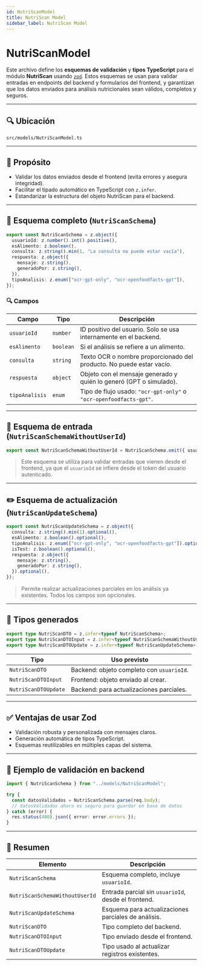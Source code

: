 ```yaml
---
id: NutriScanModel
title: NutriScan Model
sidebar_label: NutriScan Model
---
```


# NutriScanModel

Este archivo define los **esquemas de validación** y **tipos TypeScript** para el módulo **NutriScan** usando [`zod`](https://zod.dev/). Estos esquemas se usan para validar entradas en endpoints del backend y formularios del frontend, y garantizan que los datos enviados para análisis nutricionales sean válidos, completos y seguros.

---

## 🔍 Ubicación

`src/models/NutriScanModel.ts`

---

## 🎯 Propósito

- Validar los datos enviados desde el frontend (evita errores y asegura integridad).
- Facilitar el tipado automático en TypeScript con `z.infer`.
- Estandarizar la estructura del objeto NutriScan para el backend.

---

## 🧩 Esquema completo (`NutriScanSchema`)

```ts
export const NutriScanSchema = z.object({
  usuarioId: z.number().int().positive(),
  esAlimento: z.boolean(),
  consulta: z.string().min(1, "La consulta no puede estar vacía"),
  respuesta: z.object({
    mensaje: z.string(),
    generadoPor: z.string(),
  }),
  tipoAnalisis: z.enum(["ocr-gpt-only", "ocr-openfoodfacts-gpt"]),
});
````

### 🔍 Campos

| Campo          | Tipo      | Descripción                                                          |
| -------------- | --------- | -------------------------------------------------------------------- |
| `usuarioId`    | `number`  | ID positivo del usuario. Solo se usa internamente en el backend.     |
| `esAlimento`   | `boolean` | Si el análisis se refiere a un alimento.                             |
| `consulta`     | `string`  | Texto OCR o nombre proporcionado del producto. No puede estar vacío. |
| `respuesta`    | `object`  | Objeto con el mensaje generado y quién lo generó (GPT o simulado).   |
| `tipoAnalisis` | `enum`    | Tipo de flujo usado: `"ocr-gpt-only"` o `"ocr-openfoodfacts-gpt"`.   |

---

## 🧪 Esquema de entrada (`NutriScanSchemaWithoutUserId`)

```ts
export const NutriScanSchemaWithoutUserId = NutriScanSchema.omit({ usuarioId: true });
```

> Este esquema se utiliza para validar entradas que vienen desde el frontend, ya que el `usuarioId` se infiere desde el token del usuario autenticado.

---

## ✏️ Esquema de actualización (`NutriScanUpdateSchema`)

```ts
export const NutriScanUpdateSchema = z.object({
  consulta: z.string().min(1).optional(),
  esAlimento: z.boolean().optional(),
  tipoAnalisis: z.enum(["ocr-gpt-only", "ocr-openfoodfacts-gpt"]).optional(),
  isTest: z.boolean().optional(),
  respuesta: z.object({
    mensaje: z.string(),
    generadoPor: z.string(),
  }).optional(),
});
```

> Permite realizar actualizaciones parciales en los análisis ya existentes. Todos los campos son opcionales.

---

## 🧬 Tipos generados

```ts
export type NutriScanDTO = z.infer<typeof NutriScanSchema>;
export type NutriScanDTOInput = z.infer<typeof NutriScanSchemaWithoutUserId>;
export type NutriScanDTOUpdate = z.infer<typeof NutriScanUpdateSchema>;
```

| Tipo                 | Uso previsto                              |
| -------------------- | ----------------------------------------- |
| `NutriScanDTO`       | Backend: objeto completo con `usuarioId`. |
| `NutriScanDTOInput`  | Frontend: objeto enviado al crear.        |
| `NutriScanDTOUpdate` | Backend: para actualizaciones parciales.  |

---

## ✅ Ventajas de usar Zod

* Validación robusta y personalizada con mensajes claros.
* Generación automática de tipos TypeScript.
* Esquemas reutilizables en múltiples capas del sistema.

---

## 🧾 Ejemplo de validación en backend

```ts
import { NutriScanSchema } from "../models/NutriScanModel";

try {
  const datosValidados = NutriScanSchema.parse(req.body);
  // datosValidados ahora es seguro para guardar en base de datos
} catch (error) {
  res.status(400).json({ error: error.errors });
}
```

---

## 📌 Resumen

| Elemento                       | Descripción                                         |
| ------------------------------ | --------------------------------------------------- |
| `NutriScanSchema`              | Esquema completo, incluye `usuarioId`.              |
| `NutriScanSchemaWithoutUserId` | Entrada parcial sin `usuarioId`, desde el frontend. |
| `NutriScanUpdateSchema`        | Esquema para actualizaciones parciales de análisis. |
| `NutriScanDTO`                 | Tipo completo del backend.                          |
| `NutriScanDTOInput`            | Tipo enviado desde el frontend.                     |
| `NutriScanDTOUpdate`           | Tipo usado al actualizar registros existentes.      |

